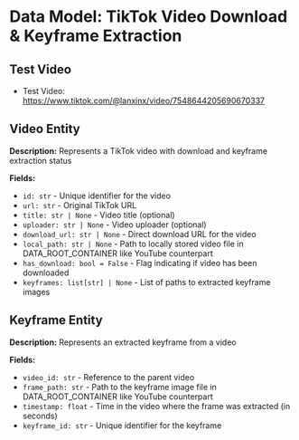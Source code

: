 # Data Model: TikTok Video Download & Keyframe Extraction

## Test Video
- Test Video: https://www.tiktok.com/@lanxinx/video/7548644205690670337

## Video Entity
**Description:** Represents a TikTok video with download and keyframe extraction status

**Fields:**
- `id: str` - Unique identifier for the video
- `url: str` - Original TikTok URL
- `title: str | None` - Video title (optional)
- `uploader: str | None` - Video uploader (optional)
- `download_url: str | None` - Direct download URL for the video
- `local_path: str | None` - Path to locally stored video file in DATA_ROOT_CONTAINER like YouTube counterpart
- `has_download: bool = False` - Flag indicating if video has been downloaded
- `keyframes: list[str] | None` - List of paths to extracted keyframe images

## Keyframe Entity
**Description:** Represents an extracted keyframe from a video

**Fields:**
- `video_id: str` - Reference to the parent video
- `frame_path: str` - Path to the keyframe image file in DATA_ROOT_CONTAINER like YouTube counterpart
- `timestamp: float` - Time in the video where the frame was extracted (in seconds)
- `keyframe_id: str` - Unique identifier for the keyframe

